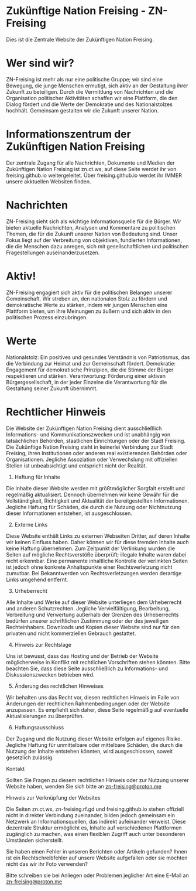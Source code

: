 # Zukünftige Nation Freising - ZN-Freising
Dies ist die Zentrale Website der Zukünftigen Nation Freising.
<br>
# Wer sind wir?
ZN-Freising ist mehr als nur eine politische Gruppe; wir sind eine Bewegung, die junge Menschen ermutigt, sich aktiv an der Gestaltung ihrer Zukunft zu beteiligen. Durch die Vermittlung von Nachrichten und die Organisation politischer Aktivitäten schaffen wir eine Plattform, die den Dialog fördert und die Werte der Demokratie und des Nationalstolzes hochhält. Gemeinsam gestalten wir die Zukunft unserer Nation.
<br>
# Informationszentrum der Zukünftigen Nation Freising
Der zentrale Zugang für alle Nachrichten, Dokumente und Medien der Zukünftigen Nation Freising ist zn.ct.ws, auf diese Seite werdet ihr von freising.github.io weitergeleitet.
Über freising.github.io werdet ihr IMMER unsere akktuellen Websiten finden. <br>
 # Nachrichten
ZN-Freising sieht sich als wichtige Informationsquelle für die Bürger. Wir bieten aktuelle Nachrichten, Analysen und Kommentare zu politischen Themen, die für die Zukunft unserer Nation von Bedeutung sind. Unser Fokus liegt auf der Verbreitung von objektiven, fundierten Informationen, die die Menschen dazu anregen, sich mit gesellschaftlichen und politischen Fragestellungen auseinanderzusetzen.

#  Aktiv!
ZN-Freising engagiert sich aktiv für die politischen Belangen unserer Gemeinschaft. Wir streben an, den nationalen Stolz zu fördern und demokratische Werte zu stärken, indem wir jungen Menschen eine Plattform bieten, um ihre Meinungen zu äußern und sich aktiv in den politischen Prozess einzubringen.


# Werte
Nationalstolz: Ein positives und gesundes Verständnis von Patriotismus, das die Verbindung zur Heimat und zur Gemeinschaft fördert. Demokratie: Engagement für demokratische Prinzipien, die die Stimme der Bürger respektieren und stärken. Verantwortung: Förderung einer aktiven Bürgergesellschaft, in der jeder Einzelne die Verantwortung für die Gestaltung seiner Zukunft übernimmt.

# Rechtlicher Hinweis


Die Website der Zukünftigen Nation Freising dient ausschließlich Informations- und Kommunikationszwecken und ist unabhängig von tatsächlichen Behörden, staatlichen Einrichtungen oder der Stadt Freising. Die Zukünftige Nation Freising steht in keinerlei Verbindung zur Stadt Freising, ihren Institutionen oder anderen real existierenden Behörden oder Organisationen. Jegliche Assoziation oder Verwechslung mit offiziellen Stellen ist unbeabsichtigt und entspricht nicht der Realität.

1. Haftung für Inhalte

Die Inhalte dieser Website werden mit größtmöglicher Sorgfalt erstellt und regelmäßig aktualisiert. Dennoch übernehmen wir keine Gewähr für die Vollständigkeit, Richtigkeit und Aktualität der bereitgestellten Informationen. Jegliche Haftung für Schäden, die durch die Nutzung oder Nichtnutzung dieser Informationen entstehen, ist ausgeschlossen.

2. Externe Links

Diese Website enthält Links zu externen Webseiten Dritter, auf deren Inhalte wir keinen Einfluss haben. Daher können wir für diese fremden Inhalte auch keine Haftung übernehmen. Zum Zeitpunkt der Verlinkung wurden die Seiten auf mögliche Rechtsverstöße überprüft; illegale Inhalte waren dabei nicht erkennbar. Eine permanente inhaltliche Kontrolle der verlinkten Seiten ist jedoch ohne konkrete Anhaltspunkte einer Rechtsverletzung nicht zumutbar. Bei Bekanntwerden von Rechtsverletzungen werden derartige Links umgehend entfernt.

3. Urheberrecht

Alle Inhalte und Werke auf dieser Website unterliegen dem Urheberrecht und anderen Schutzrechten. Jegliche Vervielfältigung, Bearbeitung, Verbreitung und Verwertung außerhalb der Grenzen des Urheberrechts bedürfen unserer schriftlichen Zustimmung oder der des jeweiligen Rechteinhabers. Downloads und Kopien dieser Website sind nur für den privaten und nicht kommerziellen Gebrauch gestattet.

4. Hinweis zur Rechtslage

Uns ist bewusst, dass das Hosting und der Betrieb der Website möglicherweise in Konflikt mit rechtlichen Vorschriften stehen könnten. Bitte beachten Sie, dass diese Seite ausschließlich zu Informations- und Diskussionszwecken betrieben wird.

5. Änderung des rechtlichen Hinweises

Wir behalten uns das Recht vor, diesen rechtlichen Hinweis im Falle von Änderungen der rechtlichen Rahmenbedingungen oder der Website anzupassen. Es empfiehlt sich daher, diese Seite regelmäßig auf eventuelle Aktualisierungen zu überprüfen.

6. Haftungsausschluss

Der Zugang und die Nutzung dieser Website erfolgen auf eigenes Risiko. Jegliche Haftung für unmittelbare oder mittelbare Schäden, die durch die Nutzung der Inhalte entstehen könnten, wird ausgeschlossen, soweit gesetzlich zulässig.

Kontakt

Sollten Sie Fragen zu diesem rechtlichen Hinweis oder zur Nutzung unserer Website haben, wenden Sie sich bitte an zn-freising@proton.me

Hinweis zur Verknüpfung der Websites

Die Seiten zn.ct.ws, zn-freising.rf.gd und freising.github.io stehen offiziell nicht in direkter Verbindung zueinander, bilden jedoch gemeinsam ein Netzwerk an Informationsquellen, das indirekt aufeinander verweist. Diese dezentrale Struktur ermöglicht es, Inhalte auf verschiedenen Plattformen zugänglich zu machen, was einen flexiblen Zugriff auch unter besonderen Umständen sicherstellt.

Sie haben einen Fehler in unseren Berichten oder Artikeln gefunden? Ihnen ist ein Rechtschreibfehler auf unsere Website aufgefallen oder sie möchten nicht das wir ihr Foto verwenden?

Bitte schreiben sie bei Anliegen oder Problemen jeglicher Art eine E-Mail an zn-freising@proton.me

